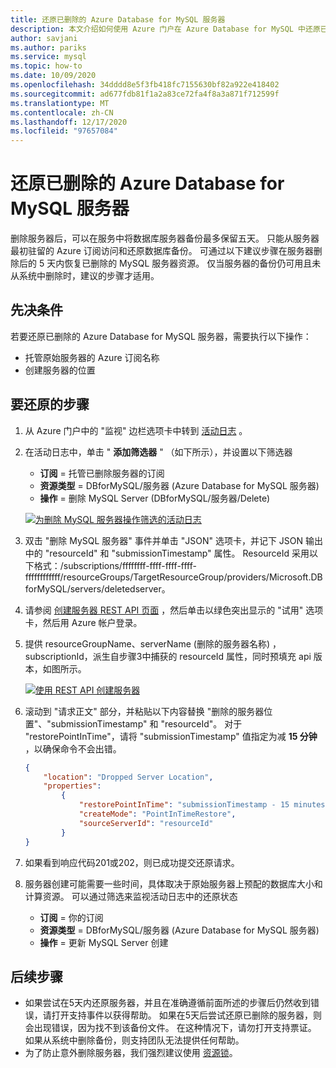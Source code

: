 ```yaml
---
title: 还原已删除的 Azure Database for MySQL 服务器
description: 本文介绍如何使用 Azure 门户在 Azure Database for MySQL 中还原已删除的服务器。
author: savjani
ms.author: pariks
ms.service: mysql
ms.topic: how-to
ms.date: 10/09/2020
ms.openlocfilehash: 34dddd8e5f3fb418fc7155630bf82a922e418402
ms.sourcegitcommit: ad677fdb81f1a2a83ce72fa4f8a3a871f712599f
ms.translationtype: MT
ms.contentlocale: zh-CN
ms.lasthandoff: 12/17/2020
ms.locfileid: "97657084"
---
```

# <a name="restore-a-dropped-azure-database-for-mysql-server"></a>还原已删除的 Azure Database for MySQL 服务器

删除服务器后，可以在服务中将数据库服务器备份最多保留五天。 只能从服务器最初驻留的 Azure 订阅访问和还原数据库备份。 可通过以下建议步骤在服务器删除后的 5 天内恢复已删除的 MySQL 服务器资源。 仅当服务器的备份仍可用且未从系统中删除时，建议的步骤才适用。 

## <a name="pre-requisites"></a>先决条件
若要还原已删除的 Azure Database for MySQL 服务器，需要执行以下操作：
- 托管原始服务器的 Azure 订阅名称
- 创建服务器的位置

## <a name="steps-to-restore"></a>要还原的步骤

1. 从 Azure 门户中的 "监视" 边栏选项卡中转到 [活动日志](https://ms.portal.azure.com/#blade/Microsoft_Azure_ActivityLog/ActivityLogBlade) 。 

2. 在活动日志中，单击 " **添加筛选器** " （如下所示），并设置以下筛选器 

    - **订阅** = 托管已删除服务器的订阅
    - **资源类型** = DBforMySQL/服务器 (Azure Database for MySQL 服务器)  
    - **操作** = 删除 MySQL Server (DBforMySQL/服务器/Delete)  
 
     [![为删除 MySQL 服务器操作筛选的活动日志](./media/howto-restore-dropped-server/activity-log.png)](./media/howto-restore-dropped-server/activity-log.png#lightbox)
   
 3. 双击 "删除 MySQL 服务器" 事件并单击 "JSON" 选项卡，并记下 JSON 输出中的 "resourceId" 和 "submissionTimestamp" 属性。 ResourceId 采用以下格式：/subscriptions/ffffffff-ffff-ffff-ffff-ffffffffffff/resourceGroups/TargetResourceGroup/providers/Microsoft.DBforMySQL/servers/deletedserver。
 
 4. 请参阅 [创建服务器 REST API 页面](/rest/api/mysql/servers/create) ，然后单击以绿色突出显示的 "试用" 选项卡，然后用 Azure 帐户登录。
 
 5. 提供 resourceGroupName、serverName (删除的服务器名称) ，subscriptionId，派生自步骤3中捕获的 resourceId 属性，同时预填充 api 版本，如图所示。
 
     [![使用 REST API 创建服务器](./media/howto-restore-dropped-server/create-server-from-rest-api.png)](./media/howto-restore-dropped-server/create-server-from-rest-api.png#lightbox)
  
 6. 滚动到 "请求正文" 部分，并粘贴以下内容替换 "删除的服务器位置"、"submissionTimestamp" 和 "resourceId"。 对于 "restorePointInTime"，请将 "submissionTimestamp" 值指定为减 **15 分钟** ，以确保命令不会出错。
 
    ```json
    {
        "location": "Dropped Server Location",  
        "properties": 
            {
                "restorePointInTime": "submissionTimestamp - 15 minutes",
                "createMode": "PointInTimeRestore",
                "sourceServerId": "resourceId"
            }
    }
    ```

7. 如果看到响应代码201或202，则已成功提交还原请求。 

8. 服务器创建可能需要一些时间，具体取决于原始服务器上预配的数据库大小和计算资源。 可以通过筛选来监视活动日志中的还原状态 
   - **订阅** = 你的订阅
   - **资源类型** = DBforMySQL/服务器 (Azure Database for MySQL 服务器)  
   - **操作** = 更新 MySQL Server 创建

## <a name="next-steps"></a>后续步骤
- 如果尝试在5天内还原服务器，并且在准确遵循前面所述的步骤后仍然收到错误，请打开支持事件以获得帮助。 如果在5天后尝试还原已删除的服务器，则会出现错误，因为找不到该备份文件。 在这种情况下，请勿打开支持票证。 如果从系统中删除备份，则支持团队无法提供任何帮助。 
- 为了防止意外删除服务器，我们强烈建议使用 [资源锁](https://techcommunity.microsoft.com/t5/azure-database-for-mysql/preventing-the-disaster-of-accidental-deletion-for-your-mysql/ba-p/825222)。